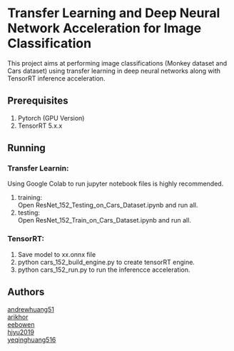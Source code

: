 # Transfer Learning and Deep Neural Network Acceleration for Image Classification

This project aims at performing image classifications (Monkey dataset and Cars dataset) using transfer learning in deep neural networks along with TensorRT inference acceleration. 

## Prerequisites

1. Pytorch (GPU Version)
2. 	TensorRT 5.x.x

## Running
### Transfer Learnin:
Using Google Colab to run jupyter notebook files is highly recommended.  
1. training:  
Open ResNet_152_Testing_on_Cars_Dataset.ipynb and run all.  
2. testing:  
Open ResNet_152_Train_on_Cars_Dataset.ipynb and run all.  
### TensorRT:  
1. Save model to xx.onnx file
2. python cars_152_build_engine.py to create tensorRT engine.
3. python cars_152_run.py to run the inferencce acceleration.

## Authors
[andrewhuang51](https://github.com/andrewhuang51)  
[arikhor](https://github.com/arikhor)  
[eebowen](https://github.com/eebowen)  
[hjyu2019](https://github.com/hjyu2019)  
[yeqinghuang516](https://github.com/yeqinghuang516)  
